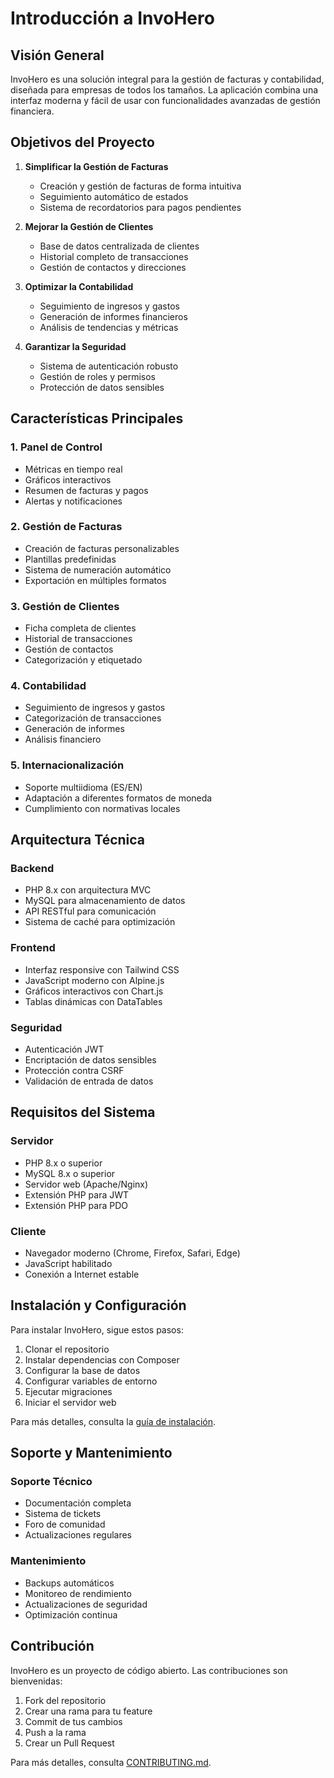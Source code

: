 # Introducción a InvoHero

## Visión General

InvoHero es una solución integral para la gestión de facturas y contabilidad, diseñada para empresas de todos los tamaños. La aplicación combina una interfaz moderna y fácil de usar con funcionalidades avanzadas de gestión financiera.

## Objetivos del Proyecto

1. **Simplificar la Gestión de Facturas**
   - Creación y gestión de facturas de forma intuitiva
   - Seguimiento automático de estados
   - Sistema de recordatorios para pagos pendientes

2. **Mejorar la Gestión de Clientes**
   - Base de datos centralizada de clientes
   - Historial completo de transacciones
   - Gestión de contactos y direcciones

3. **Optimizar la Contabilidad**
   - Seguimiento de ingresos y gastos
   - Generación de informes financieros
   - Análisis de tendencias y métricas

4. **Garantizar la Seguridad**
   - Sistema de autenticación robusto
   - Gestión de roles y permisos
   - Protección de datos sensibles

## Características Principales

### 1. Panel de Control
- Métricas en tiempo real
- Gráficos interactivos
- Resumen de facturas y pagos
- Alertas y notificaciones

### 2. Gestión de Facturas
- Creación de facturas personalizables
- Plantillas predefinidas
- Sistema de numeración automático
- Exportación en múltiples formatos

### 3. Gestión de Clientes
- Ficha completa de clientes
- Historial de transacciones
- Gestión de contactos
- Categorización y etiquetado

### 4. Contabilidad
- Seguimiento de ingresos y gastos
- Categorización de transacciones
- Generación de informes
- Análisis financiero

### 5. Internacionalización
- Soporte multiidioma (ES/EN)
- Adaptación a diferentes formatos de moneda
- Cumplimiento con normativas locales

## Arquitectura Técnica

### Backend
- PHP 8.x con arquitectura MVC
- MySQL para almacenamiento de datos
- API RESTful para comunicación
- Sistema de caché para optimización

### Frontend
- Interfaz responsive con Tailwind CSS
- JavaScript moderno con Alpine.js
- Gráficos interactivos con Chart.js
- Tablas dinámicas con DataTables

### Seguridad
- Autenticación JWT
- Encriptación de datos sensibles
- Protección contra CSRF
- Validación de entrada de datos

## Requisitos del Sistema

### Servidor
- PHP 8.x o superior
- MySQL 8.x o superior
- Servidor web (Apache/Nginx)
- Extensión PHP para JWT
- Extensión PHP para PDO

### Cliente
- Navegador moderno (Chrome, Firefox, Safari, Edge)
- JavaScript habilitado
- Conexión a Internet estable

## Instalación y Configuración

Para instalar InvoHero, sigue estos pasos:

1. Clonar el repositorio
2. Instalar dependencias con Composer
3. Configurar la base de datos
4. Configurar variables de entorno
5. Ejecutar migraciones
6. Iniciar el servidor web

Para más detalles, consulta la [guía de instalación](./installation.md).

## Soporte y Mantenimiento

### Soporte Técnico
- Documentación completa
- Sistema de tickets
- Foro de comunidad
- Actualizaciones regulares

### Mantenimiento
- Backups automáticos
- Monitoreo de rendimiento
- Actualizaciones de seguridad
- Optimización continua

## Contribución

InvoHero es un proyecto de código abierto. Las contribuciones son bienvenidas:

1. Fork del repositorio
2. Crear una rama para tu feature
3. Commit de tus cambios
4. Push a la rama
5. Crear un Pull Request

Para más detalles, consulta [CONTRIBUTING.md](../CONTRIBUTING.md). 